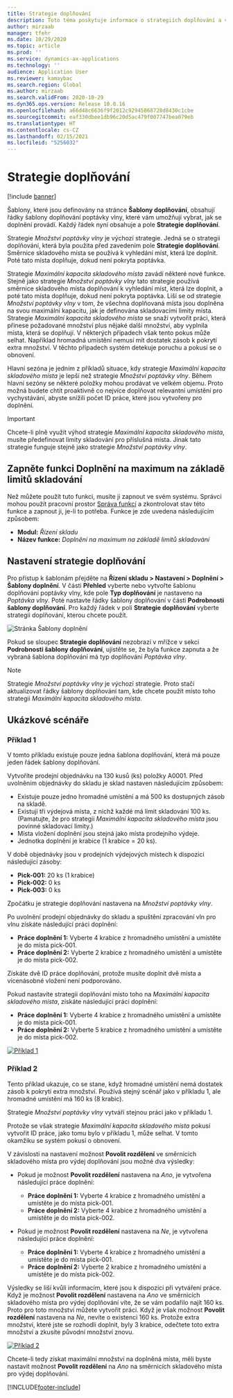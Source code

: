 ```yaml
---
title: Strategie doplňování
description: Toto téma poskytuje informace o strategiích doplňování a vysvětluje, jak můžete pomocí pole Strategie doplňování na řádcích šablon doplňování poptávky vlny vybrat, jak se doplnění provádí.
author: mirzaab
manager: tfehr
ms.date: 10/29/2020
ms.topic: article
ms.prod: ''
ms.service: dynamics-ax-applications
ms.technology: ''
audience: Application User
ms.reviewer: kamaybac
ms.search.region: Global
ms.author: mirzaab
ms.search.validFrom: 2020-10-29
ms.dyn365.ops.version: Release 10.0.16
ms.openlocfilehash: a66d48c6636f9f2012c92945868728d8430c1cbe
ms.sourcegitcommit: eaf330dbee1db96c20d5ac479f007747bea079eb
ms.translationtype: HT
ms.contentlocale: cs-CZ
ms.lasthandoff: 02/15/2021
ms.locfileid: "5256032"
---
```

# <a name="replenishment-strategies"></a>Strategie doplňování

[!include [banner](../includes/banner.md)]

Šablony, které jsou definovány na stránce **Šablony doplňování**, obsahují řádky šablony doplňování poptávky vlny, které vám umožňují vybrat, jak se doplnění provádí. Každý řádek nyní obsahuje a pole **Strategie doplňování**.

Strategie *Množství poptávky vlny* je výchozí strategie. Jedná se o strategii doplňování, která byla použita před zavedením pole **Strategie doplňování**. Směrnice skladového místa se používá k vyhledání míst, která lze doplnit. Poté tato místa doplňuje, dokud není pokryta poptávka.

Strategie *Maximální kapacita skladového místa* zavádí některé nové funkce. Stejně jako strategie *Množství poptávky vlny* tato strategie používá směrnice skladového místa doplňování k vyhledání míst, která lze doplnit, a poté tato místa doplňuje, dokud není pokryta poptávka. Liší se od strategie *Množství poptávky vlny* v tom, že všechna doplňovaná místa jsou doplněna na svou maximální kapacitu, jak je definována skladovacími limity místa. Strategie *Maximální kapacita skladového místa* se snaží vytvořit práci, která přinese požadované množství plus nějaké další množství, aby vyplnila místa, která se doplňují. V některých případech však tento pokus může selhat. Například hromadná umístění nemusí mít dostatek zásob k pokrytí extra množství. V těchto případech systém detekuje poruchu a pokusí se o obnovení.

Hlavní sezóna je jedním z příkladů situace, kdy strategie *Maximální kapacita skladového místa* je lepší než strategie *Množství poptávky vlny*. Během hlavní sezóny se některé položky mohou prodávat ve velkém objemu. Proto možná budete chtít proaktivně co nejvíce doplňovat relevantní umístění pro vychystávání, abyste snížili počet ID práce, které jsou vytvořeny pro doplnění.

> [!IMPORTANT]
> Chcete-li plně využít výhod strategie *Maximální kapacita skladového místa*, musíte předefinovat limity skladování pro příslušná místa. Jinak tato strategie funguje stejně jako strategie *Množství poptávky vlny*.

## <a name="turn-on-the-replenish-to-max-based-on-stocking-limits-feature"></a>Zapněte funkci Doplnění na maximum na základě limitů skladování

Než můžete použít tuto funkci, musíte ji zapnout ve svém systému. Správci mohou použít pracovní prostor [Správa funkcí](../../fin-ops-core/fin-ops/get-started/feature-management/feature-management-overview.md) a zkontrolovat stav této funkce a zapnout ji, je-li to potřeba. Funkce je zde uvedena následujícím způsobem:

- **Modul:** *Řízení skladu*
- **Název funkce:** *Doplnění na maximum na základě limitů skladování*

## <a name="set-up-replenishment-strategies"></a>Nastavení strategie doplňování

Pro přístup k šablonám přejděte na **Řízení skladu \> Nastavení \> Doplnění \> Šablony doplnění**. V části **Přehled** vyberte nebo vytvořte šablonu doplňování poptávky vlny, kde pole **Typ doplňování** je nastaveno na *Poptávka vlny*. Poté nastavte řádky šablony doplňování v části **Podrobnosti šablony doplňování**. Pro každý řádek v poli **Strategie doplňování** vyberte strategii doplňování, kterou chcete použít.

![Stránka Šablony doplnění](media/ReplenTempWaveDmdMaxLocCap.png "Stránka Šablony doplnění")

Pokud se sloupec **Strategie doplňování** nezobrazí v mřížce v sekci **Podrobnosti šablony doplňování**, ujistěte se, že byla funkce zapnuta a že vybraná šablona doplňování má typ doplňování *Poptávka vlny*.

> [!NOTE]
> Strategie *Množství poptávky vlny* je výchozí strategie. Proto stačí aktualizovat řádky šablony doplňování tam, kde chcete použít místo toho strategii *Maximální kapacita skladového místa*.

## <a name="example-scenarios"></a>Ukázkové scénáře

### <a name="example-1"></a>Příklad 1

V tomto příkladu existuje pouze jedna šablona doplňování, která má pouze jeden řádek šablony doplňování.

Vytvoříte prodejní objednávku na 130 kusů (ks) položky A0001. Před uvolněním objednávky do skladu je sklad nastaven následujícím způsobem:

- Existuje pouze jedno hromadné umístění a má 500 ks dostupných zásob na skladě.
- Existují tři výdejová místa, z nichž každé má limit skladování 100 ks. (Pamatujte, že pro strategii *Maximální kapacita skladového místa* jsou povinné skladovací limity.)
- Místa vložení doplnění jsou stejná jako místa prodejního výdeje.
- Jednotka doplnění je krabice (1 krabice = 20 ks).

V době objednávky jsou v prodejních výdejových místech k dispozici následující zásoby:

- **Pick-001:** 20 ks (1 krabice)
- **Pick-002:** 0 ks
- **Pick-003:** 0 ks

Zpočátku je strategie doplňování nastavena na *Množství poptávky vlny*.

Po uvolnění prodejní objednávky do skladu a spuštění zpracování vln pro vlnu získáte následující práci doplnění:

- **Práce doplnění 1:** Vyberte 4 krabice z hromadného umístění a umístěte je do místa pick-001.
- **Práce doplnění 2:** Vyberte 2 krabice z hromadného umístění a umístěte je do místa pick-002.

Získáte dvě ID práce doplňování, protože musíte doplnit dvě místa a vícenásobné vložení není podporováno.

Pokud nastavíte strategii doplňování místo toho na *Maximální kapacita skladového místa*, získáte následující práci doplnění:

- **Práce doplnění 1:** Vyberte 4 krabice z hromadného umístění a umístěte je do místa pick-001.
- **Práce doplnění 2:** Vyberte 5 krabice z hromadného umístění a umístěte je do místa pick-002.

[![Příklad 1](media/ReplenTemp_example_1.png "Příklad 1")](media/ReplenTemp_example_1_large.png)

### <a name="example-2"></a>Příklad 2

Tento příklad ukazuje, co se stane, když hromadné umístění nemá dostatek zásob k pokrytí extra množství. Používá stejný scénář jako v příkladu 1, ale hromadné umístění má 160 ks (8 krabic).

Strategie *Množství poptávky vlny* vytváří stejnou práci jako v příkladu 1.

Protože se však strategie *Maximální kapacita skladového místa* pokusí vytvořit ID práce, jako tomu bylo v příkladu 1, může selhat. V tomto okamžiku se systém pokusí o obnovení.

V závislosti na nastavení možnost **Povolit rozdělení** ve směrnicích skladového místa pro výdej doplňování jsou možné dva výsledky:

- Pokud je možnost **Povolit rozdělení** nastavena na *Ano*, je vytvořena následující práce doplnění:

    - **Práce doplnění 1:** Vyberte 4 krabice z hromadného umístění a umístěte je do místa pick-001.
    - **Práce doplnění 2:** Vyberte 4 krabice z hromadného umístění a umístěte je do místa pick-002.

- Pokud je možnost **Povolit rozdělení** nastavena na *Ne*, je vytvořena následující práce doplnění:

    - **Práce doplnění 1:** Vyberte 4 krabice z hromadného umístění a umístěte je do místa pick-001.
    - **Práce doplnění 2:** Vyberte 2 krabice z hromadného umístění a umístěte je do místa pick-002.

Výsledky se liší kvůli informacím, které jsou k dispozici při vytváření práce. Když je možnost **Povolit rozdělení** nastavena na *Ano* ve směrnicích skladového místa pro výdej doplňování víte, že se vám podařilo najít 160 ks. Proto pro toto množství můžete vytvořit práci. Když je však možnost **Povolit rozdělení** nastavena na *Ne*, nevíte o existenci 160 ks. Protože extra množství, které jste se rozhodli doplnit, byly 3 krabice, odečtete toto extra množství a zkusíte původní množství znovu.

[![Příklad 2](media/ReplenTemp_example_2.png "Příklad 2")](media/ReplenTemp_example_2_large.png)

Chcete-li tedy získat maximální množství na doplněná místa, měli byste nastavit možnost **Povolit rozdělení** na *Ano* na směrnicích skladového místa pro výdej doplňování.


[!INCLUDE[footer-include](../../includes/footer-banner.md)]